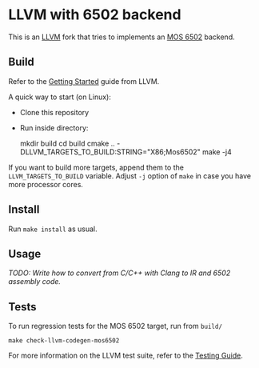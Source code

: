 # LLVM with 6502 backend

This is an [LLVM](http://llvm.org/) fork that tries to implements an [MOS
6502](https://en.wikipedia.org/wiki/MOS_Technology_6502) backend.

## Build

Refer to the [Getting
Started](http://llvm.org/docs/GettingStarted.html#getting-started-quickly-a-summary)
guide from LLVM.

A quick way to start (on Linux):

  * Clone this repository
  * Run inside directory:

    mkdir build
    cd build
    cmake .. -DLLVM_TARGETS_TO_BUILD:STRING="X86;Mos6502"
    make -j4

If you want to build more targets, append them to the `LLVM_TARGETS_TO_BUILD`
variable.  Adjust `-j` option of `make` in case you have more processor cores.

## Install

Run `make install` as usual.

## Usage

*TODO: Write how to convert from C/C++ with Clang to IR and 6502 assembly code.*

## Tests

To run regression tests for the MOS 6502 target, run from `build/`

    make check-llvm-codegen-mos6502

For more information on the LLVM test suite, refer to the [Testing
Guide](http://llvm.org/docs/TestingGuide.html).
